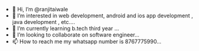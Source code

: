 - 👋 Hi, I’m @ranjitaiwale
- 👀 I’m interested in  web development, android and ios app development , java development , etc....
- 🌱 I’m currently learning b.tech third year  ...
- 💞️ I’m looking to collaborate on  software engineer...
- 📫 How to reach me my whatsapp number is 8767775990...

<!---
ranjitaiwale/ranjitaiwale is a ✨ special ✨ repository because its `README.md` (this file) appears on your GitHub profile.
You can click the Preview link to take a look at your changes.
--->
